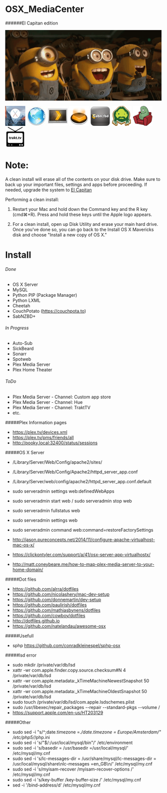 # OSX_MediaCenter
######El Capitan edition

![minions](img/cheering_minions.gif)

![El_Capitan](img/elcapitan_64x64.jpg)
![OSX_Server](img/osx_server_64x64.jpg)
![Plex_Client](img/plex_client_64x64.jpg)
![Plex_Server](img/plex_server_64x64.png)
![SABnzbd](img/sabnzbd_64x64.png)
![SickBeard](img/sickBeard_64x64.png)
![CouchPotato](img/couchpotato_64x64.png)
![Trakt](img/trakt_64x64.png)


Note:
=====
A clean install will erase all of the contents on your disk drive. Make sure to back up your important files, settings and apps before proceeding. If needed, upgrade the system to [El Capitan](https://itunes.apple.com/nl/app/os-x-el-capitan/id1018109117)

Performing a clean install:

1. Restart your Mac and hold down the Command key and the R key (cmd⌘+R). Press and hold these keys until the Apple logo appears.

2. For a clean install, open up Disk Utility and erase your main hard drive. Once you've done so, you can go back to the Install OS X Mavericks disk and choose "Install a new copy of OS X."


Install 
=====
###### Done
- OS X Server
- MySQL
- Python PIP (Package Manager)
- Python LXML
- Cheetah
- CouchPotato (https://couchpota.to)
- SabNZBD+

###### In Progress
- Auto-Sub
- SickBeard
- Sonarr
- Spotweb
- Plex Media Server
- Plex Home Theater

###### ToDo
- Plex Media Server - Channel: Custom app store
- Plex Media Server - Channel: Hue
- Plex Media Server - Channel: TraktTV
- etc.



#####Plex Information pages
- https://plex.tv/devices.xml
- https://plex.tv/pms/friends/all
- http://pooky.local:32400/status/sessions

#####OS X Server
- /Library/Server/Web/Config/apache2/sites/
- /Library/Server/Web/Config/Apache2/httpd_server_app.conf
- /Library/Server/web/config/apache2/httpd_server_app.conf.default

- sudo serveradmin settings web:definedWebApps
- sudo serveradmin start web / sudo serveradmin stop web
- sudo serveradmin fullstatus web
- sudo serveradmin settings web
- sudo serveradmin command web:command=restoreFactorySettings

- http://jason.pureconcepts.net/2014/11/configure-apache-virtualhost-mac-os-x/
- https://clickontyler.com/support/a/41/osx-server-app-virtualhostx/
- http://matt.coneybeare.me/how-to-map-plex-media-server-to-your-home-domain/

#####Dot files
- https://github.com/alrra/dotfiles
- https://github.com/nicolashery/mac-dev-setup
- https://github.com/donnemartin/dev-setup
- https://github.com/paulirish/dotfiles
- https://github.com/mathiasbynens/dotfiles
- https://github.com/cowboy/dotfiles
- http://dotfiles.github.io
- https://github.com/natelandau/awesome-osx

#####Usefull
- sphp https://github.com/conradkleinespel/sphp-osx

#####lsd error
- sudo mkdir /private/var/db/lsd
- xattr -wr com.apple.finder.copy.source.checksum#N 4 /private/var/db/lsd
- xattr -wr com.apple.metadata:_kTimeMachineNewestSnapshot 50 /private/var/db/lsd
- xattr -wr com.apple.metadata:_kTimeMachineOldestSnapshot 50 /private/var/db/lsd
- sudo touch /private/var/db/lsd/com.apple.lsdschemes.plist
- sudo /usr/libexec/repair_packages --repair --standard-pkgs --volume /
- https://support.apple.com/en-us/HT203129

#####Other
- sudo sed -i "s/^;date.timezone =.*/date.timezone = Europe\/Amsterdam/" /etc/php5/*/php.ini
- sudo sed -i 's/"$/:\/usr\/local\/mysql\/bin"/' /etc/environment
- sudo sed -i 's/basedir		= \/usr/basedir		=\/usr\/local\/mysql/' /etc/mysql/my.cnf
- sudo sed -i 's/lc-messages-dir	= \/usr\/share\/mysql/lc-messages-dir = \/usr\/local\/mysql\/share\nlc-messages		=en_GB\n/' /etc/mysql/my.cnf
- sudo sed -i 's/myisam-recover	/myisam-recover-options	/' /etc/mysql/my.cnf
- sudo sed -i 's/key-buffer   /key-buffer-size /' /etc/mysql/my.cnf
- sed -i '/bind-address/d' /etc/mysql/my.cnf
